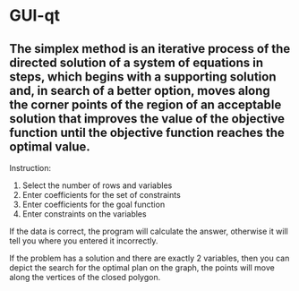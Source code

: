 # GUI-qt

The simplex method is an iterative process of the directed solution of a system of equations in steps,
which begins with a supporting solution and, in search of a better option,
moves along the corner points of the region of an acceptable solution that improves
the value of the objective function until the objective function reaches the optimal value.
---

Instruction:
1. Select the number of rows and variables
2. Enter coefficients for the set of constraints
3. Enter coefficients for the goal function
4. Enter constraints on the variables


If the data is correct, the program will calculate the answer,
otherwise it will tell you where you entered it incorrectly.


If the problem has a solution and there are exactly 2 variables,
then you can depict the search for the optimal plan on the graph,
the points will move along the vertices of the closed polygon.